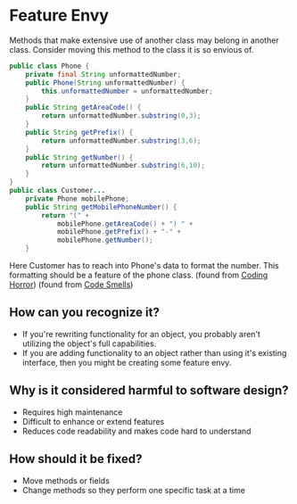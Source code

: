 # Feature Envy

Methods that make extensive use of another class may belong in another class. Consider moving this method to the class it is so envious of.

```java
public class Phone {
    private final String unformattedNumber;
    public Phone(String unformattedNumber) {
        this.unformattedNumber = unformattedNumber;
    }
    public String getAreaCode() {
        return unformattedNumber.substring(0,3);
    }
    public String getPrefix() {
        return unformattedNumber.substring(3,6);
    }
    public String getNumber() {
        return unformattedNumber.substring(6,10);
    }
}
public class Customer...
    private Phone mobilePhone;
    public String getMobilePhoneNumber() {
        return "(" + 
            mobilePhone.getAreaCode() + ") " +
            mobilePhone.getPrefix() + "-" +
            mobilePhone.getNumber();
    }
```
Here Customer has to reach into Phone's data to format the number.
This formatting should be a feature of the phone class. 
(found from [Coding Horror](https://blog.codinghorror.com/code-smells/))
(found from [Code Smells](https://elearning.industriallogic.com/gh/submit?Action=PageAction&album=recognizingSmells&path=recognizingSmells/featureEnvy/featureEnvyExample&devLanguage=Java))

## How can you recognize it?
* If you're rewriting functionality for an object, you probably aren't utilizing the object's full capabilities.
* If you are adding functionality to an object rather than using it's existing interface, then you might be creating some feature envy.

## Why is it considered harmful to software design?

* Requires high maintenance
* Difficult to enhance or extend features
* Reduces code readability and makes code hard to understand



## How should it be fixed?
* Move methods or fields
* Change methods so they perform one specific task at a time




